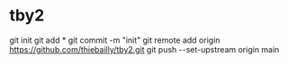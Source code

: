 # tby2 


git init
git add *
git commit -m "init"
git remote add origin https://github.com/thiebailly/tby2.git
git push --set-upstream origin main